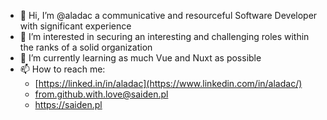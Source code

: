- 👋 Hi, I’m @aladac a communicative and resourceful Software Developer with significant experience
- 👀 I’m interested in securing an interesting and challenging roles within the ranks of a solid organization
- 🌱 I’m currently learning as much Vue and Nuxt as possible
- 📫 How to reach me: 
  - [https://linked.in/in/aladac](https://www.linkedin.com/in/aladac/) 
  - from.github.with.love@saiden.pl
  - https://saiden.pl
